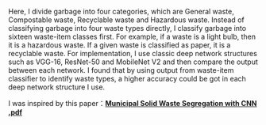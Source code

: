 Here, I divide garbage into four categories, which are General waste, Compostable waste, Recyclable waste and Hazardous waste. Instead of classifying garbage into four waste types directly, I classify garbage into sixteen waste-item classes first. For example, if a waste is a light bulb, then it is a hazardous waste. If a given waste is classified as paper, it is a recyclable waste. For implementation, I use classic deep network structures such as VGG-16, ResNet-50 and MobileNet V2 and then compare the output between each network. I found that by using output from waste-item classifier to identify waste types, a higher accuracy could be got in each deep network structure I use.

I was inspired by this paper：[**Municipal Solid Waste Segregation with CNN .pdf**](https://github.com/ZhaohuaFang/Garbage-Classification/blob/main/Municipal%20Solid%20Waste%20Segregation%20with%20CNN%20.pdf)
